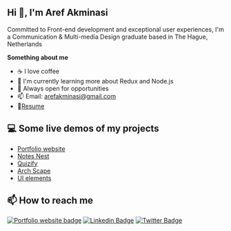 ## Hi 👋, I'm Aref Akminasi 
Committed to Front-end development and exceptional user experiences, I'm a Communication & Multi-media Design graduate based in The Hague, Netherlands

**Something about me**
- ☕ I love coffee
- 🌱 I'm currently learning more about Redux and Node.js
- 🤔 Always open for opportunities
- 📫 Email: arefakminasi@gmail.com
- 📝[Resume](https://drive.google.com/file/d/15IfID2lmb-qE7tIH_XzHWcUxbLX1U_Oi/view)

## 💻 Some live demos of my projects
- [Portfolio website](https://arefakminasi.com)
- [Notes Nest](https://aref-akminasi.github.io/notes-nest/)
- [Quizify](https://aref-akminasi.github.io/quizify/)
- [Arch Scape](https://aref-akminasi.github.io/arch-scape/)
- [UI elements](https://aref-akminasi.github.io/ui-elements-docs/)

## 📫 How to reach me 
[![Portfolio website badge](https://img.shields.io/badge/Portfolio%20Website-18af7a)](https://arefakminasi.com/)
[![Linkedin Badge](https://img.shields.io/badge/-LinkedIn-blue?style=flat-square&logo=Linkedin&logoColor=white)](https://www.linkedin.com/in/aref-akminasi-91412b207/)
[![Twitter Badge](https://img.shields.io/badge/-Twitter-1ca0f1?style=flat-square&labelColor=1ca0f1&logo=twitter&logoColor=white)](https://twitter.com/aref_akminasi)

